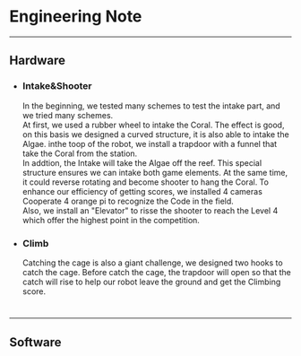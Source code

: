 # Engineering Note
---
## Hardware

+ ### Intake&Shooter

    In the beginning, we tested many schemes to test the intake part, and we tried many schemes. <br> At first, we used a rubber wheel to intake the Coral. The effect is good, on this basis we designed a curved structure, it is also able to intake the Algae. inthe toop of the  robot, we install a trapdoor with a funnel that take the Coral from the station. <br> In addtion, the Intake will take the Algae off the reef. This special structure ensures we can intake both game elements. At the same time, it could reverse rotating and become shooter to hang the Coral. To enhance our efficiency of getting scores, we installed 4 cameras Cooperate 4 orange pi to recognize the Code in the field. <br> Also, we install an "Elevator" to risse the shooter to reach the Level 4 which offer the highest point in the competition. 



+ ### Climb
    Catching the cage is also a giant challenge, we designed two hooks to catch the cage. Before catch the cage, the trapdoor will open so that the catch will rise to help our robot leave the ground and get the Climbing score.  


#

---
## Software